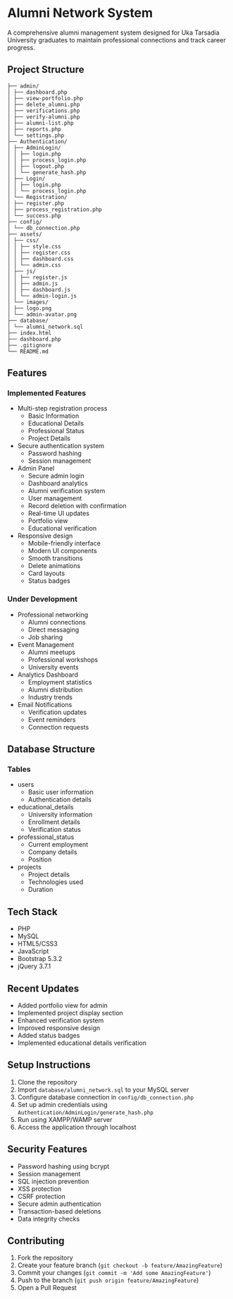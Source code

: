# Alumni Network System

A comprehensive alumni management system designed for Uka Tarsadia University graduates to maintain professional connections and track career progress.

## Project Structure
```
├── admin/
│ ├── dashboard.php
│ ├── view-portfolio.php
│ ├── delete_alumni.php
│ ├── verifications.php
│ ├── verify-alumni.php
│ ├── alumni-list.php
│ ├── reports.php
│ └── settings.php
├── Authentication/
│ ├── AdminLogin/
│ │ ├── login.php
│ │ ├── process_login.php
│ │ ├── logout.php
│ │ └── generate_hash.php
│ ├── Login/
│ │ ├── login.php
│ │ └── process_login.php
│ └── Registration/
│ ├── register.php
│ ├── process_registration.php
│ └── success.php
├── config/
│ └── db_connection.php
├── assets/
│ ├── css/
│ │ ├── style.css
│ │ ├── register.css
│ │ ├── dashboard.css
│ │ └── admin.css
│ ├── js/
│ │ ├── register.js
│ │ ├── admin.js
│ │ ├── dashboard.js
│ │ └── admin-login.js
│ └── images/
│ ├── logo.png
│ └── admin-avatar.png
├── database/
│ └── alumni_network.sql
├── index.html
├── dashboard.php
├── .gitignore
└── README.md
```

## Features
### Implemented Features
- Multi-step registration process
  - Basic Information
  - Educational Details
  - Professional Status
  - Project Details
- Secure authentication system
  - Password hashing
  - Session management
- Admin Panel
  - Secure admin login
  - Dashboard analytics
  - Alumni verification system
  - User management
  - Record deletion with confirmation
  - Real-time UI updates
  - Portfolio view
  - Educational verification
- Responsive design
  - Mobile-friendly interface
  - Modern UI components
  - Smooth transitions
  - Delete animations
  - Card layouts
  - Status badges

### Under Development
- Professional networking
  - Alumni connections
  - Direct messaging
  - Job sharing
- Event Management
  - Alumni meetups
  - Professional workshops
  - University events
- Analytics Dashboard
  - Employment statistics
  - Alumni distribution
  - Industry trends
- Email Notifications
  - Verification updates
  - Event reminders
  - Connection requests

## Database Structure
### Tables
- users
  - Basic user information
  - Authentication details
- educational_details
  - University information
  - Enrollment details
  - Verification status
- professional_status
  - Current employment
  - Company details
  - Position
- projects
  - Project details
  - Technologies used
  - Duration

## Tech Stack
- PHP
- MySQL
- HTML5/CSS3
- JavaScript
- Bootstrap 5.3.2
- jQuery 3.7.1

## Recent Updates
- Added portfolio view for admin
- Implemented project display section
- Enhanced verification system
- Improved responsive design
- Added status badges
- Implemented educational details verification

## Setup Instructions
1. Clone the repository
2. Import `database/alumni_network.sql` to your MySQL server
3. Configure database connection in `config/db_connection.php`
4. Set up admin credentials using `Authentication/AdminLogin/generate_hash.php`
5. Run using XAMPP/WAMP server
6. Access the application through localhost

## Security Features
- Password hashing using bcrypt
- Session management
- SQL injection prevention
- XSS protection
- CSRF protection
- Secure admin authentication
- Transaction-based deletions
- Data integrity checks

## Contributing
1. Fork the repository
2. Create your feature branch (`git checkout -b feature/AmazingFeature`)
3. Commit your changes (`git commit -m 'Add some AmazingFeature'`)
4. Push to the branch (`git push origin feature/AmazingFeature`)
5. Open a Pull Request